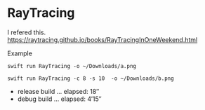# RayTracing

I refered this.
https://raytracing.github.io/books/RayTracingInOneWeekend.html


Example
```
swift run RayTracing -o ~/Downloads/a.png
```
```
swift run RayTracing -c 8 -s 10  -o ~/Downloads/b.png
```

* release build ... elapsed: 18″
* debug build ... elapsed: 4′15″
